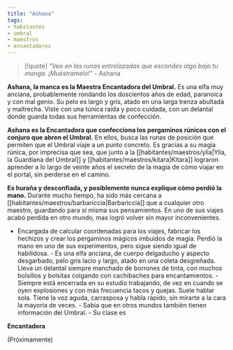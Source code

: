 ```yaml
---
title: "Ashana"
tags:
- habitantes
- umbral
- maestros
- encantadores
---
```

> [!quote]
> _"Veo en las runas entrelazadas que escondes algo bajo tu manga. ¡Muéstramelo!"_ 
> \- Ashana

**Ashana, la manca es la Maestra Encantadora del Umbral.** Es una elfa muy anciana, probablemente rondando los doscientos años de edad, paranoica y con mal genio. Su pelo es largo y gris, atado en una larga trenza abultada y maltrecha. Viste con una túnica raída y poco cuidada, con un delantal donde guarda todas sus herramientas de confección.

**Ashana es la Encantadora que confecciona los pergaminos rúnicos con el conjuro que abren el Umbral.** En ellos, busca las runas de posición que permiten que el Umbral viaje a un punto concreto. Es gracias a su magia rúnica, por imprecisa que sea, que junto a la [[habitantes/maestros/ylia|Ylia, la Guardiana del Umbral]] y [[habitantes/maestros/kitara|Kitara]] lograron aprender a lo largo de veinte años el secreto de la magia de cómo viajar en el portal, sin perderse en el camino.

**Es huraña y desconfiada, y posiblemente nunca explique cómo perdió la mano.** Durante mucho tiempo, ha sido más cercana a [[habitantes/maestros/barbariccia|Barbariccia]] que a cualquier otro maestro, guardando para sí misma sus pensamientos. En uno de sus viajes acabó perdida en otro mundo, mas logró volver sin mayor inconvenientes.

-   Encargada de calcular coordenadas para los viajes, fabricar los hechizos y crear los pergaminos mágicos imbuidos de magia. Perdió la mano en uno de sus experimentos, pero sigue siendo igual de habilidosa. - Es una elfa anciana, de cuerpo delgaducho y aspecto desgarbado, pelo gris lacio y largo, atado en una coleta desgreñada. Lleva un delantal siempre manchado de borrones de tinta, con muchos bolsillos y bolsitas colgando con cachibaches para encantamientos. - Siempre está encerrada en su estudio trabajando, de vez en cuando se oyen explosiones y con más frecuencia tacos y quejas. Suele hablar sola. Tiene la voz aguda, carrasposa y habla rápido, sin mirarte a la cara la mayoría de veces. - Sabía que en otros mundos también tienen información del Umbral. - Su clase es
    

**Encantadora**

(Próximamente)